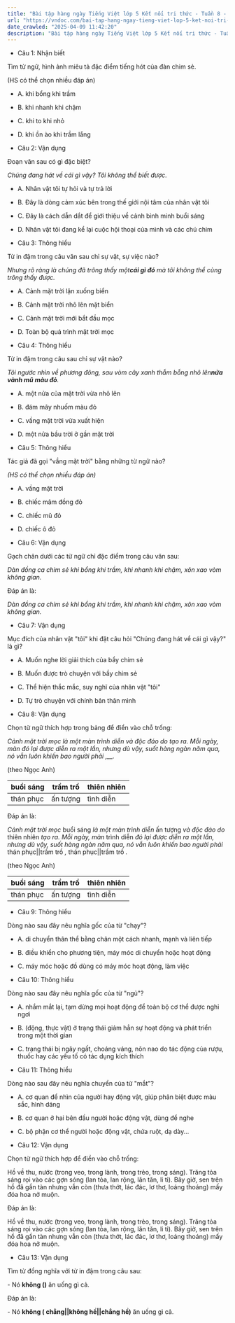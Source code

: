 ```yaml
---
title: "Bài tập hàng ngày Tiếng Việt lớp 5 Kết nối tri thức - Tuần 8 - Thứ 3 gồm các câu hỏi tổng hợp nội dung Đọc hiểu văn bản và Luyện từ và câu được học ở Tuần 8 trong chương trình Tiếng Việt lớp 5 Tập 1 Kết nối tri thức."
url: "https://vndoc.com/bai-tap-hang-ngay-tieng-viet-lop-5-ket-noi-tri-thuc-tuan-8-thu-3-327132"
date_crawled: "2025-04-09 11:42:20"
description: "Bài tập hàng ngày Tiếng Việt lớp 5 Kết nối tri thức - Tuần 8 - Thứ 3 gồm các câu hỏi tổng hợp nội dung Đọc hiểu văn bản và Luyện từ và câu được học ở Tuần 8 trong chương trình Tiếng Việt lớp 5 Tập 1 Kết nối tri thức."
---
```


* Câu 1:  Nhận biết

Tìm từ ngữ, hình ảnh miêu tả đặc điểm tiếng hót của đàn chim sẻ.

(HS có thể chọn nhiều đáp án)

  * A. khi bổng khi trầm 
  * B. khi nhanh khi chậm 
  * C. khi to khi nhỏ 
  * D. khi ồn ào khi trầm lắng 



* Câu 2:  Vận dụng

Đoạn văn sau có gì đặc biệt?

_Chúng đang hát về cái gì vậy? Tôi không thể biết được._

  * A. Nhân vật tôi tự hỏi và tự trả lời 
  * B. Đây là dòng cảm xúc bên trong thế giới nội tâm của nhân vật tôi 
  * C. Đây là cách dẫn dắt để giới thiệu về cảnh bình minh buổi sáng 
  * D. Nhân vật tôi đang kể lại cuộc hội thoại của mình và các chú chim 



* Câu 3:  Thông hiểu

Từ in đậm trong câu văn sau chỉ sự vật, sự việc nào?

_Nhưng rõ ràng là chúng đã trông thấy một**cái gì đó** mà tôi không thể cùng trông thấy được._

  * A. Cảnh mặt trời lặn xuống biển 
  * B. Cảnh mặt trời nhô lên mặt biển 
  * C. Cảnh mặt trời mới bắt đầu mọc 
  * D. Toàn bộ quá trình mặt trời mọc 



* Câu 4:  Thông hiểu

Từ in đậm trong câu sau chỉ sự vật nào?

_Tôi ngước nhìn về phương đông, sau vòm cây xanh thẫm bỗng nhô lên**nửa vành mũ màu đỏ**._

  * A. một nửa của mặt trời vừa nhô lên 
  * B. đám mây nhuốm màu đỏ 
  * C. vầng mặt trời vừa xuất hiện 
  * D. một nửa bầu trời ở gần mặt trời 



* Câu 5:  Thông hiểu

Tác giả đã gọi "vầng mặt trời" bằng những từ ngữ nào?

_(HS có thể chọn nhiều đáp án)_

  * A. vầng mặt trời 
  * B. chiếc mâm đồng đỏ 
  * C. chiếc mũ đỏ 
  * D. chiếc ô đỏ 



* Câu 6:  Vận dụng

Gạch chân dưới các từ ngữ chỉ đặc điểm trong câu văn sau:

_Dàn đồng ca chim sẻ khi bổng khi trầm, khi nhanh khi chậm, xôn xao vòm không gian._

Đáp án là:

_Dàn đồng ca chim sẻ khi bổng khi trầm, khi nhanh khi chậm, xôn xao vòm không gian._

* Câu 7:  Vận dụng

Mục đích của nhân vật "tôi" khi đặt câu hỏi "Chúng đang hát về cái gì vậy?" là gì?

  * A. Muốn nghe lời giải thích của bầy chim sẻ 
  * B. Muốn được trò chuyện với bầy chim sẻ 
  * C. Thể hiện thắc mắc, suy nghĩ của nhân vật "tôi" 
  * D. Tự trò chuyện với chính bản thân mình 



* Câu 8:  Vận dụng

Chọn từ ngữ thích hợp trong bảng để điền vào chỗ trống:

_Cảnh mặt trời mọc_ _là một màn trình diễn_ _và độc đáo do_ _tạo ra. Mỗi ngày, màn_ _đó lại được diễn ra một lần, nhưng dù vậy, suốt hàng ngàn năm qua, nó vẫn luôn khiến bao người phải_ _,__._

(theo Ngọc Anh)

buổi sáng| trầm trồ| thiên nhiên  
---|---|---  
thán phục| ấn tượng| tình diễn  
  
Đáp án là:

_Cảnh mặt trời mọc_ buổi sáng _là một màn trình diễn_ ấn tượng _và độc đáo do_ thiên nhiên _tạo ra. Mỗi ngày, màn_ trình diễn _đó lại được diễn ra một lần, nhưng dù vậy, suốt hàng ngàn năm qua, nó vẫn luôn khiến bao người phải_ thán phục||trầm trồ _,_ thán phục||trầm trồ _._

(theo Ngọc Anh)

buổi sáng| trầm trồ| thiên nhiên  
---|---|---  
thán phục| ấn tượng| tình diễn  
  
* Câu 9:  Thông hiểu

Dòng nào sau đây nêu nghĩa gốc của từ "chạy"?

  * A. di chuyển thân thể bằng chân một cách nhanh, mạnh và liên tiếp 
  * B. điều khiển cho phương tiện, máy móc di chuyển hoặc hoạt động 
  * C. máy móc hoặc đồ dùng có máy móc hoạt động, làm việc 



* Câu 10:  Thông hiểu

Dòng nào sau đây nêu nghĩa gốc của từ "ngủ"?

  * A. nhắm mắt lại, tạm dừng mọi hoạt động để toàn bộ cơ thể được nghỉ ngơi 
  * B. (động, thực vật) ở trạng thái giảm hẳn sự hoạt động và phát triển trong một thời gian 
  * C. trạng thái bị ngây ngất, choáng váng, nôn nao do tác động của rượu, thuốc hay các yếu tố có tác dụng kích thích 



* Câu 11:  Thông hiểu

Dòng nào sau đây nêu nghĩa chuyển của từ "mắt"?

  * A. cơ quan để nhìn của người hay động vật, giúp phân biệt được màu sắc, hình dáng 
  * B. cơ quan ở hai bên đầu người hoặc động vật, dùng để nghe 
  * C. bộ phận cơ thể người hoặc động vật, chứa ruột, dạ dày... 



* Câu 12:  Vận dụng

Chọn từ ngữ thích hợp để điền vào chỗ trống:

Hồ về thu, nước (trong veo, trong lành, trong trẻo, trong sáng). Trăng tỏa sáng rọi vào các gợn sóng (lan tỏa, lan rộng, lăn tăn, li ti). Bây giờ, sen trên hồ đã gần tàn nhưng vẫn còn (thưa thớt, lác đác, lơ thơ, loáng thoáng) mấy đóa hoa nở muộn.

Đáp án là:

Hồ về thu, nước (trong veo, trong lành, trong trẻo, trong sáng). Trăng tỏa sáng rọi vào các gợn sóng (lan tỏa, lan rộng, lăn tăn, li ti). Bây giờ, sen trên hồ đã gần tàn nhưng vẫn còn (thưa thớt, lác đác, lơ thơ, loáng thoáng) mấy đóa hoa nở muộn.

* Câu 13:  Vận dụng

Tìm từ đồng nghĩa với từ in đậm trong câu sau:

\- Nó **không ()** ăn uống gì cả.

Đáp án là:

\- Nó **không ( chẳng||không hề||chẳng hề)** ăn uống gì cả.

